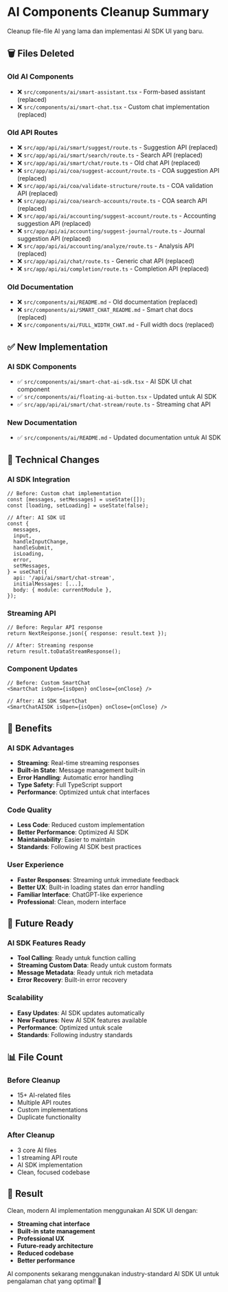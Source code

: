 # AI Components Cleanup Summary

Cleanup file-file AI yang lama dan implementasi AI SDK UI yang baru.

## 🗑️ Files Deleted

### **Old AI Components**
- ❌ `src/components/ai/smart-assistant.tsx` - Form-based assistant (replaced)
- ❌ `src/components/ai/smart-chat.tsx` - Custom chat implementation (replaced)

### **Old API Routes**
- ❌ `src/app/api/ai/smart/suggest/route.ts` - Suggestion API (replaced)
- ❌ `src/app/api/ai/smart/search/route.ts` - Search API (replaced)
- ❌ `src/app/api/ai/smart/chat/route.ts` - Old chat API (replaced)
- ❌ `src/app/api/ai/coa/suggest-account/route.ts` - COA suggestion API (replaced)
- ❌ `src/app/api/ai/coa/validate-structure/route.ts` - COA validation API (replaced)
- ❌ `src/app/api/ai/coa/search-accounts/route.ts` - COA search API (replaced)
- ❌ `src/app/api/ai/accounting/suggest-account/route.ts` - Accounting suggestion API (replaced)
- ❌ `src/app/api/ai/accounting/suggest-journal/route.ts` - Journal suggestion API (replaced)
- ❌ `src/app/api/ai/accounting/analyze/route.ts` - Analysis API (replaced)
- ❌ `src/app/api/ai/chat/route.ts` - Generic chat API (replaced)
- ❌ `src/app/api/ai/completion/route.ts` - Completion API (replaced)

### **Old Documentation**
- ❌ `src/components/ai/README.md` - Old documentation (replaced)
- ❌ `src/components/ai/SMART_CHAT_README.md` - Smart chat docs (replaced)
- ❌ `src/components/ai/FULL_WIDTH_CHAT.md` - Full width docs (replaced)

## ✅ New Implementation

### **AI SDK Components**
- ✅ `src/components/ai/smart-chat-ai-sdk.tsx` - AI SDK UI chat component
- ✅ `src/components/ai/floating-ai-button.tsx` - Updated untuk AI SDK
- ✅ `src/app/api/ai/smart/chat-stream/route.ts` - Streaming chat API

### **New Documentation**
- ✅ `src/components/ai/README.md` - Updated documentation untuk AI SDK

## 🔧 Technical Changes

### **AI SDK Integration**
```tsx
// Before: Custom chat implementation
const [messages, setMessages] = useState([]);
const [loading, setLoading] = useState(false);

// After: AI SDK UI
const {
  messages,
  input,
  handleInputChange,
  handleSubmit,
  isLoading,
  error,
  setMessages,
} = useChat({
  api: '/api/ai/smart/chat-stream',
  initialMessages: [...],
  body: { module: currentModule },
});
```

### **Streaming API**
```tsx
// Before: Regular API response
return NextResponse.json({ response: result.text });

// After: Streaming response
return result.toDataStreamResponse();
```

### **Component Updates**
```tsx
// Before: Custom SmartChat
<SmartChat isOpen={isOpen} onClose={onClose} />

// After: AI SDK SmartChat
<SmartChatAISDK isOpen={isOpen} onClose={onClose} />
```

## 🎯 Benefits

### **AI SDK Advantages**
- **Streaming**: Real-time streaming responses
- **Built-in State**: Message management built-in
- **Error Handling**: Automatic error handling
- **Type Safety**: Full TypeScript support
- **Performance**: Optimized untuk chat interfaces

### **Code Quality**
- **Less Code**: Reduced custom implementation
- **Better Performance**: Optimized AI SDK
- **Maintainability**: Easier to maintain
- **Standards**: Following AI SDK best practices

### **User Experience**
- **Faster Responses**: Streaming untuk immediate feedback
- **Better UX**: Built-in loading states dan error handling
- **Familiar Interface**: ChatGPT-like experience
- **Professional**: Clean, modern interface

## 🚀 Future Ready

### **AI SDK Features Ready**
- **Tool Calling**: Ready untuk function calling
- **Streaming Custom Data**: Ready untuk custom formats
- **Message Metadata**: Ready untuk rich metadata
- **Error Recovery**: Built-in error recovery

### **Scalability**
- **Easy Updates**: AI SDK updates automatically
- **New Features**: New AI SDK features available
- **Performance**: Optimized untuk scale
- **Standards**: Following industry standards

## 📊 File Count

### **Before Cleanup**
- 15+ AI-related files
- Multiple API routes
- Custom implementations
- Duplicate functionality

### **After Cleanup**
- 3 core AI files
- 1 streaming API route
- AI SDK implementation
- Clean, focused codebase

## 🎉 Result

Clean, modern AI implementation menggunakan AI SDK UI dengan:
- **Streaming chat interface**
- **Built-in state management**
- **Professional UX**
- **Future-ready architecture**
- **Reduced codebase**
- **Better performance**

AI components sekarang menggunakan industry-standard AI SDK UI untuk pengalaman chat yang optimal! 🚀

